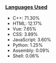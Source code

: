 
### [Languages Used](https://github.com/sayakdattagupta/profstats) 

- C++: 71.30%
- HTML: 12.17%
- Vue: 7.65%
- CSS: 3.89%
- JavaScript: 3.60%
- Python: 1.25%
- Assembly: 0.09%
- Shell: 0.06%
